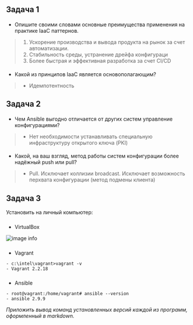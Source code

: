 ## Задача 1

####
- Опишите своими словами основные преимущества применения на практике IaaC паттернов.

>1. Ускорение производства и вывода продукта на рынок за счет автоматизации.
>2. Стабильность среды, устранение дрейфа конфигураци
>3. Более быстрая и эффективная разработка за счет CI/CD


#### 
- Какой из принципов IaaC является основополагающим?

>- Идемпотентность


## Задача 2

####
- Чем Ansible выгодно отличается от других систем управление конфигурациями?

>- Нет необходимости устанавливать специальную инфраструктуру открытого ключа (PKI)


####
- Какой, на ваш взгляд, метод работы систем конфигурации более надёжный push или pull?

>- Pull. Исключает коллизии broadcast. Исключает возможность перхвата конфигурации (метод подмены клиента)


## Задача 3

Установить на личный компьютер:
###
- VirtualBox

![image info](./screenshots/virtualbox.png)

### 
- Vagrant

```
- c:\intel\vagrant>vagrant -v
- Vagrant 2.2.18
```

###
- Ansible

```
- root@vagrant:/home/vagrant# ansible --version
- ansible 2.9.9
```

*Приложить вывод команд установленных версий каждой из программ, оформленный в markdown.*


